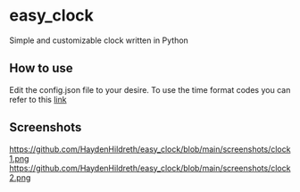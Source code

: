 # easy_clock
Simple and customizable clock written in Python

## How to use
Edit the config.json file to your desire. To use the time format codes you can refer to this [link](https://strftime.org/)

## Screenshots
https://github.com/HaydenHildreth/easy_clock/blob/main/screenshots/clock1.png
https://github.com/HaydenHildreth/easy_clock/blob/main/screenshots/clock2.png

